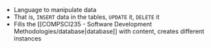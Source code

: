 - Language to manipulate data
- That is, `INSERT` data in the tables, `UPDATE` it, `DELETE` it
- Fills the [[COMPSCI235 - Software Development Methodologies/database|database]] with content, creates different instances